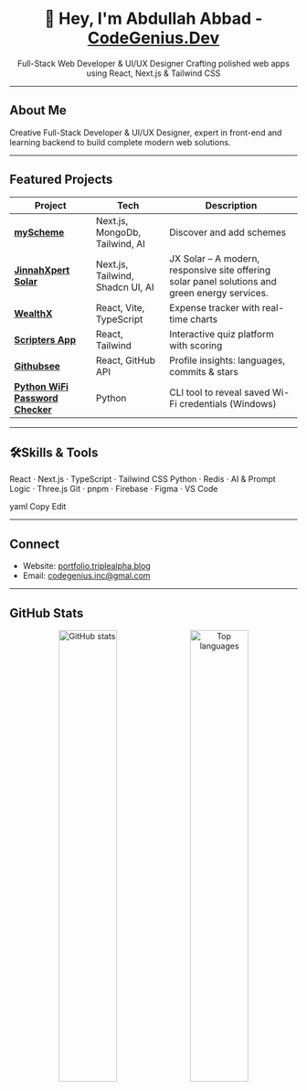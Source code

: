 <h1 align="center">👋 Hey, I'm Abdullah Abbad - <a href="https://www.instagram.com/codegenius.dev">CodeGenius.Dev</a></h1>
<p align="center">
  Full-Stack Web Developer & UI/UX Designer  
  Crafting polished web apps using React, Next.js & Tailwind CSS  
</p>

---

## About Me
Creative Full-Stack Developer & UI/UX Designer, expert in front-end and learning backend to build complete modern web solutions.

---

## Featured Projects

| Project | Tech | Description |
|--------|------|-------------|
| **[myScheme](https://my-scheme.netlify.app)** | Next.js, MongoDb, Tailwind, AI | Discover and add schemes |
| **[JinnahXpert Solar](https://jx-solar.netlify.app)** | Next.js, Tailwind, Shadcn UI, AI | JX Solar – A modern, responsive site offering solar panel solutions and green energy services. |
| **[WealthX](https://github.com/CodeGeniusDev/WealthX)** | React, Vite, TypeScript | Expense tracker with real-time charts |
| **[Scripters App](https://github.com/CodeGeniusDev/Scripters-app)** | React, Tailwind | Interactive quiz platform with scoring |
| **[Githubsee](https://github.com/CodeGeniusDev/Githubsee)** | React, GitHub API | Profile insights: languages, commits & stars |
| **[Python WiFi Password Checker](https://github.com/CodeGeniusDev/python-wifi-password-checker)** | Python | CLI tool to reveal saved Wi-Fi credentials (Windows) |

---

## 🛠Skills & Tools
React · Next.js · TypeScript · Tailwind CSS
Python · Redis · AI & Prompt Logic · Three.js
Git · pnpm · Firebase · Figma · VS Code

yaml
Copy
Edit

---

## Connect
- Website: [portfolio.triplealpha.blog](https://portfolio.triplealpha.blog)  
- Email: codegenius.inc@gmal.com

---

## GitHub Stats
<p align="center">
  <img src="https://github-readme-stats.vercel.app/api?username=CodeGeniusDev&show_icons=true&theme=tokyonight" alt="GitHub stats" width="45%">
  <img src="https://github-readme-stats.vercel.app/api/top-langs/?username=CodeGeniusDev&layout=compact&theme=tokyonight" alt="Top languages" width="45%">
</p>
